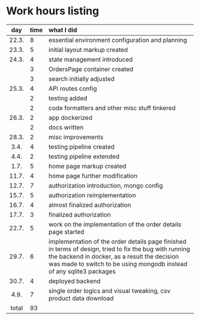 # Work hours listing

| day | time | what I did  |
| :----:|:-----| :-----|
| 22.3. | 8    | essential environment configuration and planning |
| 23.3. | 5    | initial layout markup created  |
| 24.3. | 4    | state management introduced |
|       | 3    | OrdersPage container created |
|       | 3    | search initially adjusted |
| 25.3. | 4    | API routes config |
|       | 2    | testing added |
|       | 2    | code formatters and other misc stuff tinkered |
| 26.3. | 2    | app dockerized |
|       | 2    | docs written |
| 28.3. | 2    | misc improvements |
| 3.4. | 4    | testing pipeline created |
| 4.4. | 2    | testing pipeline extended |
| 1.7. | 5    | home page markup created |
| 11.7. | 4    | home page further modification |
| 12.7. | 7    | authorization introduction, mongo config |
| 15.7. | 5    | authorization reimplementation |
| 16.7. | 4    | almost finalized authorization |
| 17.7. | 3    | finalized authorization |
| 22.7. | 5    | work on the implementation of the order details page started |
| 29.7. | 6    | implementation of the order details page finished in terms of design, tried to fix the bug with running the backend in docker, as a result the decision was made to switch to be using mongodb instead of any sqlite3 packages |
| 30.7. | 4    | deployed backend |
| 4.9. | 7    | single order logics and visual tweaking, csv product data download |
| total   | 93   | |